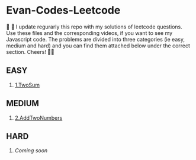 # Evan-Codes-Leetcode

👋 👋 I update regurarly this repo with my solutions of leetcode questions. Use these files and the corresponding videos, if you want to see my Javascript code. The problems are divided into three categories (ie easy, medium and hard) and you can find them attached below under the correct section. Cheers! 🙏🙏 


## EASY
1. [1.TwoSum](https://github.com/imevanc/evan-codes-leetcode/tree/main/1.TwoSum)

## MEDIUM
1. [2.AddTwoNumbers](https://github.com/imevanc/evan-codes-leetcode/tree/main/2.AddTwoNumbers)

## HARD
1. _Coming soon_

